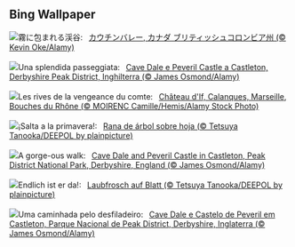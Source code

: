 ## Bing Wallpaper
![](https://www.bing.com/th?id=OHR.MtPrevostDuncan_JA-JP5482628998_UHD.jpg&w=1000)霧に包まれる渓谷:&nbsp;&ensp;[カウチンバレー, カナダ ブリティッシュコロンビア州 (© Kevin Oke/Alamy)](https://www.bing.com/th?id=OHR.MtPrevostDuncan_JA-JP5482628998_UHD.jpg)
<br><br/>
![](https://www.bing.com/th?id=OHR.SpringCaveDale_IT-IT3874246493_UHD.jpg&w=1000)Una splendida passeggiata:&nbsp;&ensp;[Cave Dale e Peveril Castle a Castleton, Derbyshire Peak District, Inghilterra (© James Osmond/Alamy)](https://www.bing.com/th?id=OHR.SpringCaveDale_IT-IT3874246493_UHD.jpg)
<br><br/>
![](https://www.bing.com/th?id=OHR.ChateauIf_FR-FR4699337887_UHD.jpg&w=1000)Les rives de la vengeance du comte:&nbsp;&ensp;[Château d'If, Calanques, Marseille, Bouches du Rhône (© MOIRENC Camille/Hemis/Alamy Stock Photo)](https://www.bing.com/th?id=OHR.ChateauIf_FR-FR4699337887_UHD.jpg)
<br><br/>
![](https://www.bing.com/th?id=OHR.SpringFrog_ES-ES8842639194_UHD.jpg&w=1000)¡Salta a la primavera!:&nbsp;&ensp;[Rana de árbol sobre hoja (© Tetsuya Tanooka/DEEPOL by plainpicture)](https://www.bing.com/th?id=OHR.SpringFrog_ES-ES8842639194_UHD.jpg)
<br><br/>
![](https://www.bing.com/th?id=OHR.SpringCaveDale_EN-GB2092563802_UHD.jpg&w=1000)A gorge-ous walk:&nbsp;&ensp;[Cave Dale and Peveril Castle in Castleton, Peak District National Park, Derbyshire, England (© James Osmond/Alamy)](https://www.bing.com/th?id=OHR.SpringCaveDale_EN-GB2092563802_UHD.jpg)
<br><br/>
![](https://www.bing.com/th?id=OHR.SpringFrog_DE-DE4626076989_UHD.jpg&w=1000)Endlich ist er da!:&nbsp;&ensp;[Laubfrosch auf Blatt (© Tetsuya Tanooka/DEEPOL by plainpicture)](https://www.bing.com/th?id=OHR.SpringFrog_DE-DE4626076989_UHD.jpg)
<br><br/>
![](https://www.bing.com/th?id=OHR.SpringFrog_PT-BR2957338911_UHD.jpg&w=1000)Uma caminhada pelo desfiladeiro:&nbsp;&ensp;[Cave Dale e Castelo de Peveril em Castleton, Parque Nacional de Peak District, Derbyshire, Inglaterra (© James Osmond/Alamy)](https://www.bing.com/th?id=OHR.SpringFrog_PT-BR2957338911_UHD.jpg)
<br><br/>
